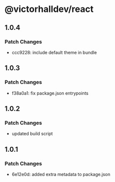 # @victorhalldev/react

## 1.0.4

### Patch Changes

- ccc9228: include default theme in bundle

## 1.0.3

### Patch Changes

- f38a0a1: fix package.json entrypoints

## 1.0.2

### Patch Changes

- updated build script

## 1.0.1

### Patch Changes

- 6e12e0d: added extra metadata to package.json

